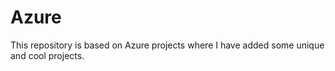 # Azure
This repository is based on Azure projects where I have added some unique and cool projects.
